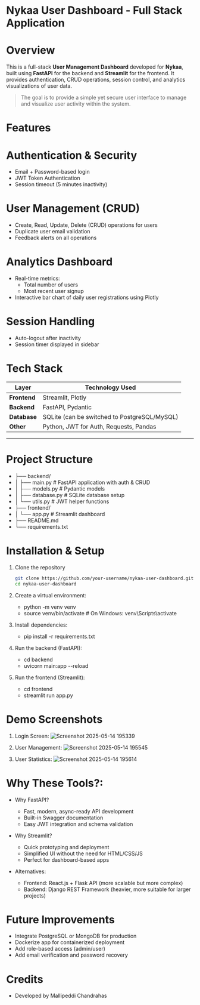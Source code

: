 # Nykaa User Dashboard - Full Stack Application

# Overview

This is a full-stack **User Management Dashboard** developed for **Nykaa**, built using **FastAPI** for the backend and **Streamlit** for the frontend. It provides authentication, CRUD operations, session control, and analytics visualizations of user data.

> The goal is to provide a simple yet secure user interface to manage and visualize user activity within the system.

# Features

# Authentication & Security
- Email + Password-based login
- JWT Token Authentication
- Session timeout (5 minutes inactivity)

# User Management (CRUD)
- Create, Read, Update, Delete (CRUD) operations for users
- Duplicate user email validation
- Feedback alerts on all operations

# Analytics Dashboard
- Real-time metrics:
  - Total number of users
  - Most recent user signup
- Interactive bar chart of daily user registrations using Plotly

# Session Handling
- Auto-logout after inactivity
- Session timer displayed in sidebar

# Tech Stack

| Layer       | Technology Used |
|-------------|-----------------|
| **Frontend**| Streamlit, Plotly |
| **Backend** | FastAPI, Pydantic |
| **Database**| SQLite (can be switched to PostgreSQL/MySQL) |
| **Other**   | Python, JWT for Auth, Requests, Pandas |

---

# Project Structure
- ├── backend/
- │ ├── main.py # FastAPI application with auth & CRUD
- │ ├── models.py # Pydantic models
- │ ├── database.py # SQLite database setup
- │ └── utils.py # JWT helper functions
- ├── frontend/
- │ └── app.py # Streamlit dashboard
- ├── README.md
- └── requirements.txt

# Installation & Setup

1. Clone the repository
   ```bash
   git clone https://github.com/your-username/nykaa-user-dashboard.git
   cd nykaa-user-dashboard
   
2. Create a virtual environment:
   - python -m venv venv
   - source venv/bin/activate  # On Windows: venv\Scripts\activate
   
3. Install dependencies:
   - pip install -r requirements.txt
   
4. Run the backend (FastAPI):
   - cd backend
   - uvicorn main:app --reload
   
5. Run the frontend (Streamlit):
   - cd frontend
   - streamlit run app.py

# Demo Screenshots

1. Login Screen:
   ![Screenshot 2025-05-14 195339](https://github.com/user-attachments/assets/73dc00ce-b647-4923-80c2-b2e51b1b0d7d)


2. User Management:
   ![Screenshot 2025-05-14 195545](https://github.com/user-attachments/assets/f0e1b625-587e-42d8-bc37-8f4711bb3aca)


3. User Statistics:
   ![Screenshot 2025-05-14 195614](https://github.com/user-attachments/assets/4fabde2e-e36e-4974-9341-b3918ca463b1)


# Why These Tools?:
 - Why FastAPI?
   - Fast, modern, async-ready API development
   - Built-in Swagger documentation
   - Easy JWT integration and schema validation
     
 - Why Streamlit?
   - Quick prototyping and deployment
   - Simplified UI without the need for HTML/CSS/JS
   - Perfect for dashboard-based apps
   
 - Alternatives:
   - Frontend: React.js + Flask API (more scalable but more complex)
   - Backend: Django REST Framework (heavier, more suitable for larger projects)

# Future Improvements
 - Integrate PostgreSQL or MongoDB for production
 - Dockerize app for containerized deployment
 - Add role-based access (admin/user)
 - Add email verification and password recovery

# Credits
- Developed by Mallipeddi Chandrahas



   






